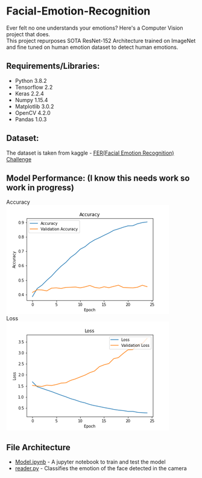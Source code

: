 # Facial-Emotion-Recognition
Ever felt no one understands your emotions? Here's a Computer Vision project that does.</br>
This project repurposes SOTA ResNet-152 Architecture trained on ImageNet and fine tuned on human emotion dataset to detect human emotions.

## Requirements/Libraries:
* Python 3.8.2
* Tensorflow 2.2
* Keras 2.2.4
* Numpy 1.15.4
* Matplotlib 3.0.2
* OpenCV 4.2.0
* Pandas 1.0.3

## Dataset:
The dataset is taken from kaggle - [FER(Facial Emotion Recognition) Challenge](https://www.kaggle.com/ashishpatel26/facial-expression-recognitionferchallenge)

## Model Performance: (I know this needs work so work in progress)
Accuracy</br>
![Neural Network Accuracy](https://github.com/sagnik106/Facial-Emotion-Recognition/blob/master/resources/Accuracy.png)</br>
Loss</br>
![Neural Network Loss](https://github.com/sagnik106/Facial-Emotion-Recognition/blob/master/resources/Loss.png)

## File Architecture
* [Model.ipynb](https://github.com/sagnik106/Facial-Emotion-Recognition/blob/master/Model.ipynb) - A jupyter notebook to train and test the model
* [reader.py](https://github.com/sagnik106/Facial-Emotion-Recognition/blob/master/reader.py) - Classifies the emotion of the face detected in the camera